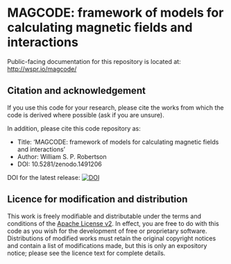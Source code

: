 MAGCODE: framework of models for calculating magnetic fields and interactions
=============================================================================

Public-facing documentation for this repository is located at: <http://wspr.io/magcode/>

## Citation and acknowledgement

If you use this code for your research, please cite the works from which the code is derived
where possible (ask if you are unsure).

In addition, please cite this code repository as:

* Title: ‘MAGCODE: framework of models for calculating magnetic fields and interactions’
* Author: William S. P. Robertson
* DOI: 10.5281/zenodo.1491206

DOI for the latest release: [![DOI](https://zenodo.org/badge/344445.svg)](https://zenodo.org/badge/latestdoi/344445)




Licence for modification and distribution
-----------------------------------------

This work is freely modifiable and distributable under the terms and conditions of the
[Apache License v2](http://www.apache.org/licenses/LICENSE-2.0).
In effect, you are free to do with this code as you wish for the development of free or proprietary software.
Distributions of modified works must retain the original copyright notices and contain a list of modifications made, but this is only an expository notice; please see the licence text for complete details.

